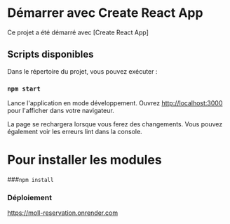 # Démarrer avec Create React App

Ce projet a été démarré avec [Create React App]

## Scripts disponibles

Dans le répertoire du projet, vous pouvez exécuter :

### `npm start`

Lance l'application en mode développement.
Ouvrez [http://localhost:3000](http://localhost:3000) pour l'afficher dans votre navigateur.

La page se rechargera lorsque vous ferez des changements.
Vous pouvez également voir les erreurs lint dans la console.

# Pour installer les modules

###`npm install`

### Déploiement

https://moll-reservation.onrender.com